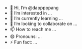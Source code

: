- 👋 Hi, I’m @dapppppang
- 👀 I’m interested in ...
- 🌱 I’m currently learning ...
- 💞️ I’m looking to collaborate on ...
- 📫 How to reach me ...
- 😄 Pronouns: ...
- ⚡ Fun fact: ...

<!---
dapppppang/dapppppang is a ✨ special ✨ repository because its `README.md` (this file) appears on your GitHub profile.
You can click the Preview link to take a look at your changes.
--->
